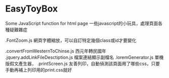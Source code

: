 # EasyToyBox
Some JavaScript function for html page
一些javascript的小玩具，處理頁面各種疑難雜症

.FontZoom.js
網頁字體縮放，可以自訂特定幾個class或id才要變化

.convertFromWesternToChinse.js
西元年轉民國年
.jquery.addLinkFileDesctiption.js
檔案連結顯示副檔名
.loremGenerator.js
單機版假文產生器，
.printScreen.js
友善列印，自動偵測該頁面用了哪些css，只要手動再補上列印用的print.css就好
